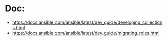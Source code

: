 # Doc:
- https://docs.ansible.com/ansible/latest/dev_guide/developing_collections.html
- https://docs.ansible.com/ansible/latest/dev_guide/migrating_roles.html
